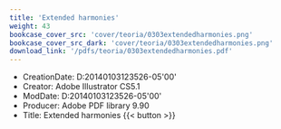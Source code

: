 ```yaml
---
title: 'Extended harmonies'
weight: 43
bookcase_cover_src: 'cover/teoria/0303extendedharmonies.png'
bookcase_cover_src_dark: 'cover/teoria/0303extendedharmonies.png'
download_link: '/pdfs/teoria/0303extendedharmonies.pdf'
---
```


- CreationDate: D:20140103123526-05'00'
- Creator: Adobe Illustrator CS5.1
- ModDate: D:20140103123526-05'00'
- Producer: Adobe PDF library 9.90
- Title: Extended harmonies
{{< button >}}
